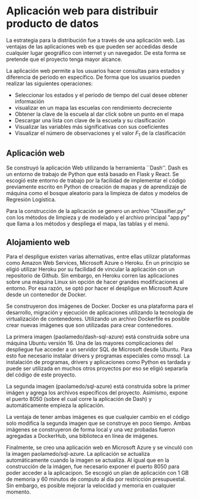 # Aplicación web para distribuir producto de datos

La estrategia para la distribución fue a través de una aplicación web.
Las ventajas de las aplicaciones web es que pueden ser accedidas desde cualquier lugar geográfico con internet y un navegador. De esta forma se pretende que el proyecto tenga mayor alcance. 

La aplicación web permite a los usuarios hacer consultas para estados y diferencia de periodo en específico. De forma que los usuarios pueden realizar las siguientes operaciones:
* Seleccionar los estados y el periodo de tiempo del cual desee obtener información
* visualizar en un mapa las escuelas con rendimiento decreciente
* Obtener la clave de la escuela al dar click sobre un punto en el mapa
* Descargar una lista con clave de la escuela y su clasificación
* Visualizar las variables más significativas con sus coeficientes
* Visualizar el número de observaciones y el valor $F_1$ de la clasificación


## Aplicación web
Se construyó la aplicación Web utilizando la herramienta ``Dash''. Dash es un entorno de trabajo de Python que está basado en Flask y React. Se escogió este entorno de trabajo por la facilidad de implementar el código previamente escrito en Python de creación de mapas y de aprendizaje de máquina como el bosque aleatorio para la limpieza de datos y modelos de Regresión Logística.

Para la construcción de la aplicación se genero un archivo "Classifier.py" con los métodos de limpieza y de modelado y el archivo principal "app.py" que llama a los métodos y despliega el mapa, las tablas y el menú.

## Alojamiento web
Para el despligue existen varías alternativas, entre ellas utilizar plataformas como Amazon Web Services, Microsoft Azure o Heroku. En un principio se eligió utilizar Heroku por su facilidad de vincular la aplicación con un repositorio de Github. Sin embargo, en Heroku corren las aplicaciones sobre una máquina Linux sin opción de hacer grandes modificaciones al entorno. Por esa razón, se optó por hacer el despligue en Microsoft Azure desde un contenedor de Docker. 

Se construyeron dos imágenes de Docker. Docker es una plataforma para el desarrollo, migración y ejecución de aplicaciones utilizando la tecnología de virtualización de contenedores. Utilizando un archivo Dockerfile es posible crear nuevas imágenes que son utilizadas para crear contenedores.

La primera imagen (paolamedo/dash-sql-azure) está construida sobre una máquina Ubuntu versión 16. Una de las mayores complicaciones del despliegue fue acceder a un servidor SQL de Microsoft desde Ubuntu. Para esto fue necesario instalar drivers y programas especiales como mssql. La instalación de programas, drivers y aplicaciones como Python es tardada y puede ser utilizada en muchos otros proyectos por eso se eligió separarla del código de este proyecto.

La segunda imagen (paolamedo/sql-azure) está construida sobre la primer imágen y agrega los archivos específicos del proyecto. Asimismo, expone el puerto 8050 (sobre el cual corre la aplicación de Dash) y automáticamente empieza la aplicación. 

La ventaja de tener ambas imágenes es que cualquier cambio en el código solo modifica la segunda imagen que se construye en poco tiempo. Ambas imágenes se construyeron de forma local y una vez probadas fueron agregadas a DockerHub, una biblioteca en línea de imágenes. 

Finalmente, se creo una aplicación web en Microsoft Azure y se vinculó con la imagen paolamedo/sql-azure. La aplicación se actualiza automáticamente cuando la imagen se actualiza. Al igual que en la construcción de la imágen, fue necesario exponer el puerto 8050 para poder acceder a la aplicacipon. Se escogió un plan de aplicación con 1 GB de memoria y 60 minutos de computo al día por restricción presupuestal. Sin embargo, es posible mejorar la velocidad y memoria en cualquier momento.    